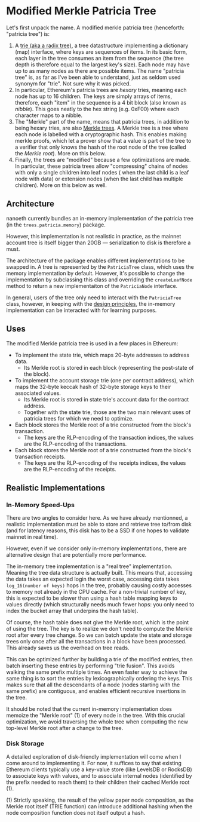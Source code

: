 # Modified Merkle Patricia Tree

Let's first unpack the name. A modified merkle patricia tree (henceforth: "patricia tree") is:

1. A [trie (aka a radix tree)][radix], a tree datastructure implementing a dictionary (map)
   interface, where keys are sequences of items. In its basic form, each layer in the tree consumes
   an item from the sequence (the tree depth is therefore equal to the largest key's size). Each
   node may have up to as many nodes as there are possible items. The name "patricia tree" is, as
   far as I've been able to understand, just as seldom used synonym for "trie". Not sure why it was
   picked.
2. In particular, Ethereum's patricia trees are *hexary* tries, meaning each node has up to 16
   children. The keys are simply arrays of items, therefore, each "item" in the sequence is a 4 bit
   block (also known as *nibble*). This goes neatly to the hex string (e.g. 0xF00) where each
   character maps to a nibble.
3. The "Merkle" part of the name, means that patricia trees, in addition to being hexary tries, are
   also [Merkle trees][merkle]. A Merkle tree is a tree where each node is labelled with a
   cryptographic hash. This enables making merkle proofs, which let a prover show that a value is
   part of the tree to a verifier that only knows the hash of the root node of the tree (called the
   *Merkle root*). More on this below.
4. Finally, the trees are "modified" because a few optimizations are made. In particular, these
   patricia trees allow "compressing" chains of nodes with only a single children into leaf nodes (
   when the last child is a leaf node with data) or extension nodes (when the last child has
   multiple children). More on this below as well.

[radix]: https://en.wikipedia.org/wiki/Radix_tree
[merkle]: https://en.wikipedia.org/wiki/Merkle_tree

## Architecture

nanoeth currently bundles an in-memory implementation of the patricia tree (in the
`trees.patricia.memory`) package.

However, this implementation is not realistic in practice, as the mainnet account tree is itself
bigger than 20GB — serialization to disk is therefore a must.

The architecture of the package enables different implementations to be swapped in. A tree is
represented by the `PatriciaTree` class, which uses the memory implementation by default. However,
it's possible to change the implementation by subclassing this class and overriding the
`createLeafNode` method to return a new implementaiton of the `PatriciaNode` interface.

In general, users of the tree only need to interact with the `PatriciaTree` class, however, in
keeping with the [design principles](/guide/principles.md), the in-memory implementation can be
interacted with for learning purposes.

## Uses

The modified Merkle patricia tree is used in a few places in Ethereum:

- To implement the state trie, which maps 20-byte addresses to address data.
    - Its Merkle root is stored in each block (representing the post-state of the block).
- To implement the account storage trie (one per contract address), which maps the 32-byte keccak
  hash of 32-byte storage keys to their associated values.
    - Its Merkle root is stored in state trie's account data for the contract address.
    - Together with the state trie, those are the two main relevant uses of patricia trees for which
      we need to optimize.
- Each block stores the Merkle root of a trie constructed from the block's transaction.
    - The keys are the RLP-encoding of the transaction indices, the values are the RLP-encoding of
      the transactions.
- Each block stores the Merkle root of a trie constructed from the block's transaction receipts.
    - The keys are the RLP-encoding of the receipts indices, the values are the RLP-encoding of
      the receipts.

## Realistic Implementations

### In-Memory Speed-Ups

There are two angles to consider here. As we have already mentionned, a realistic implementation
must be able to store and retrieve tree to/from disk (and for latency reasons, this disk has to
be a SSD if one hopes to validate mainnet in real time).

However, even if we consider only in-memory implementations, there are alternative design that
are potentially more performance.

The in-memory tree implementation is a "real tree" implementation. Meaning the tree data structure
is actually built. This means that, accessing the data takes an expected login the worst case,
accessing data takes `log_16(number of keys)` hops in the tree, probably causing costly accesses
to memory not already in the CPU cache. For a non-trivial number of key, this is expected
to be slower than using a hash table mapping keys to values directly (which structurally needs much
fewer hops: you only need to index the bucket array that underpins the hash table).

Of course, the hash table does not give the Merkle root, which is the point of using the tree.
The key is to realize we don't need to compute the Merkle root after every tree change. So we
can batch update the state and storage trees only once after all the transactions in a block have
been processed. This already saves us the overhead on tree reads.

This can be optimized further by building a trie of the modified entries, then batch inserting
these entries by performing "trie fusion". This avoids walking the same prefix multiple times. An
even faster way to achieve the same thing is to sort the entries by lexicographically ordering
the keys. This makes sure that all the descendants of a node (nodes starting with the same prefix)
are contiguous, and enables efficient recursive insertions in the tree.

It should be noted that the current in-memory implementation does memoize the "Merkle root" (1) of
every node in the tree. With this crucial optimization, we avoid traversing the whole tree when
computing the new top-level Merkle root after a change to the tree.

### Disk Storage

A detailed exploration of disk-friendly implementation will come when I come around to implementing
it. For now, it suffices to say that existing Ethereum clients typically use a key-value store (like
LevelsDB or RocksDB) to associate keys with values, and to associate internal nodes (identified by
the prefix needed to reach them) to their children their cached Merkle root (1).

(1) Strictly speaking, the result of the yellow paper node composition, as the Merkle root itself
(TRIE function) can introduce additional hashing when the node composition function does not itself
output a hash. 
